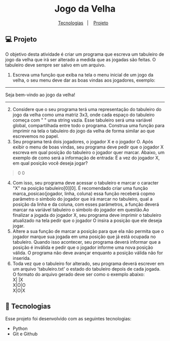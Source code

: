   <h1 align="center"> Jogo da Velha </h1>
  
  
  <p align="center">
    <a href="#-tecnologias">Tecnologias</a>&nbsp;&nbsp;&nbsp;|&nbsp;&nbsp;&nbsp;
    <a href="#-projeto">Projeto</a>&nbsp;&nbsp;&nbsp;
  
  
  ## 💻 Projeto
  
  O objetivo desta atividade é criar um programa que escreva um tabuleiro de jogo da velha que irá ser alterado a medida que as jogadas são feitas. O tabuleiro deve sempre ser salvo em um arquivo.
  
  1. Escreva uma função que exiba na tela o menu inicial de um jogo da velha, o seu menu deve dar as boas vindas aos jogadores, exemplo:
  ----------------------------------
  Seja bem-vindo ao jogo da velha!
  
  ----------------------------------
  2. Considere que o seu programa terá uma representação do tabuleiro do jogo da velha como uma matriz 3x3, onde cada espaço do tabuleiro começa com " " uma string vazia. Esse tabuleiro será uma variável global, compartilhada entre todo o programa. Construa uma função para imprimir na tela o tabuleiro do jogo da velha de forma similar ao que escrevemos no papel.
  3. Seu programa terá dois jogadores, o jogador X e o jogador O. Após exibir o menu de boas vindas, seu programa deve pedir que o jogador X escreva em qual posição do tabuleiro o jogador quer marcar. Abaixo, um exemplo de como será a informação de entrada:
  É a vez do jogador X, em qual posição você deseja jogar?
  > 0 0
  4. Com isso, seu programa deve acessar o tabuleiro e marcar o caracter "X" na posição tabuleiro[0][0]. É recomendado criar uma função marca_posicao(jogador, linha, coluna) essa função receberá copmo parâmetro o simbolo do jogador que irá marcar no tabuleiro, qual a posição da linha e da coluna, com esses parâmetros, a função deverá marcar na variável tabuleiro o simbolo do jogador em questão.Ao finalizar a jogada do jogador X, seu programa deve imprimir o tabuleiro atualizado na tela pedir que o jogador O insira a posição que ele deseja jogar.
  5. Altere a sua função de marcar a posição para que ela não permita que o jogador marque sua jogada em uma posição que já está ocupada no tabuleiro. Quando isso acontecer, seu programa deverá informar que a posição é inválida e pedir que o jogador informe uma nova posição válida. O programa não deve avançar enquanto a posição válida não for inserida.
  6. Toda vez que o tabuleiro for alterado, seu programa deverá escrever em um arquivo 'tabuleiro.txt' o estado do tabuleiro depois de cada jogada. O formato do arquivo gerado deve ser como o exemplo abaixo:<br>
  X| |X<br>
  X|O|O<br>
  X|O|X
  
  
  
  ## 🚀 Tecnologias
  
  Esse projeto foi desenvolvido com as seguintes tecnologias:
  
  - Python 
  - Git e Github
